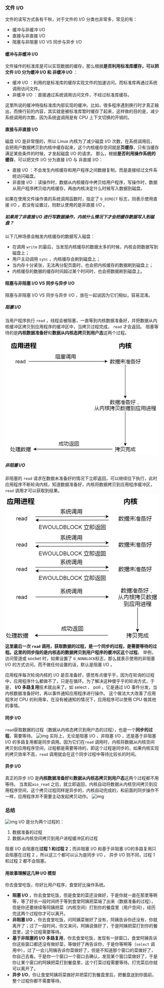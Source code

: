 ### 文件 I/O
文件的读写方式各有千秋，对于文件的 I/O 分类也非常多，常见的有：
- 缓冲与非缓冲 I/O
- 直接与非直接 I/O
- 阻塞与非阻塞 I/O VS 同步与异步 I/O

#### 缓冲与非缓冲 I/O
文件操作的标准库是可以实现数据的缓存，那么根据**是否利用标准库缓存，可以把文件 I/O 分为缓冲 I/O 和 非缓冲 I/O** ：
- 缓冲 I/O ：利用的是标准库的缓存实现文件的加速访问，而标准库再通过系统调用访问文件。
- 非缓冲 I/O ：直接通过系统调用访问文件，不经过标准库缓存。

这里所说的缓冲特指标准库内部实现的缓冲。比如，很多程序遇到换行时才真正输出，而换行前的内容，其实就是被标准库暂时缓存了起来，这样做的目的是，减少系统调用的次数，因为系统盗调用是有 CPU 上下文切换的开销的。

#### 直接与非直接 I/O
磁盘 I/O 是非常慢的，所以 Linux 内核为了减少磁盘 I/O 次数，在系统调用后，会把用户数据拷贝到内核中缓存起来，这个内核缓存空间就是**页缓存**，只有当缓存满足某些条件的时候，才发起磁盘 I/O 的请求。
那么，根据**是否利用操作系统的缓存**，可以把文件 I/O 分为直接 I/O 与 非直接 I/O：
- 直接 I/O ：不会发生内核缓存和用户程序之间数据复制，而是直接经过文件系统访问磁盘。
- 非直接 I/O ：读操作时，数据从内核缓存中拷贝给用户程序，写操作时，数据从用户程序拷贝给内核缓存，再由内核决定什么时候写入数据到磁盘。

如果在使用文件操作类的系统调用函数时，指定了 ```O_DIRECT``` 标志，则表示使用直接 I/O 。若没有设置过，则默认使用的是非直接 I/O 。

##### 如果用了非直接 I/O 进行写数据操作，内核什么情况下才会把缓存数据写入到磁盘？
以下几种场景会触发内核缓存的数据写入磁盘：
- 在调用 ```write``` 的最后，当发现内核缓存的数据太多的时候，内核会把数据写到磁盘上；
- 用户主动调用 ```sync``` ，内核缓存会刷到磁盘上；
- 当内存十分紧张，无法再分配页面时，也会把内核缓存的数据刷到磁盘上；
- 内核缓存的数据的缓存时间超过某个时间时，也会把数据刷到磁盘上。

#### 阻塞与非阻塞 I/O VS 同步与异步 I/O
阻塞与非阻塞 I/O VS 同步与异步 I/O ，放在一起说因为它们相似，容易混淆。

##### 阻塞 I/O
当用户程序执行 ```read``` ，线程会被阻塞，一直等到内核数据准备好，并把数据从内核缓冲区拷贝到应用程序的缓冲区中，当拷贝过程完成， ```read``` 才会返回。
阻塞等待的是**内核数据准备好**和**数据从内核态拷贝到用户态**这两个过程。
![img](./img/阻塞IO.png)

##### 非阻塞 I/O
非阻塞的 ```read``` 请求在数据未准备好的情况下立即返回，可以继续往下执行，此时应用程序不断轮询内核，知道数据准备好，内核将数据拷贝到应用程序缓冲区， ```read``` 调用才可以获取到结果。
![img](./img/非阻塞IO.png)
**这里最后一次 ```read``` 调用，获取数据的过程，是一个同步的过程，是需要等待的过程。这里的同步指的是内核态的数据拷贝到用户程序的缓冲区这个过程**。
举例，访问管道或 socket 时，如果设置了 ```O_NONBLOCK```标志，那么就表示使用的非阻塞 I/O 的方式访问，而不做任何设置的话，默认是阻塞 I/O 。

应用程序每次轮询内核的 I/O 是否准备好，感觉有点傻乎乎，因为在轮询的过程中，应用程序什么都做不了，只是在循环。为了解决这种傻乎乎的轮询方式，于是， **I/O 多路复用**技术就出来了。如 select 、 poll ，它是通过 I/O 事件分发，当内核数据准备好时，再以事件通知应用程序进行操作。
这个做法大大改善了应用程序对 CPU 的利用率，在没有被通知的情况下，应用程序可以使用 CPU 做其他的事情。

#### 同步 I/O
```read```获取数据的过程（数据从内核态拷贝到用户态的过程），也是一个**同步的过程**，需要等待。
![img](./img/同步IO.png)
实际上，无论是阻塞 I/O 、非阻塞 I/O ，还是基于非阻塞 I/O 的多路复用都是同步调用。因为它们在```read``` 调用时，内核将数据从内核空间拷贝到应用程序空间，过程都是需要等待的，即这个过程是同步的，如果内核实现的拷贝效率不高，```read``` 调用就会在这个同步过程中等待比较长的时间。

#### 异步 I/O
真正的异步 I/O 是**内核数据准备好**和**数据从内核态拷贝到用户态**这两个过程都不用等待。
当发起```aio_read``` 之后，就立即返回，内核自动将数据从内核空间拷贝到应用程序空间，这个拷贝过程同样是异步的，内核自动完成的，和前面的同步操作不一样，应用程序并不需要主动发起拷贝动作。
![img](./img/异步IO.png)

### 总结
![img](./img/IO总结.png)
I/O 是分为两个过程的：
1. 数据准备的过程
2. 数据从内核空间拷贝到用户进程缓冲区的过程

阻塞 I/O 会阻塞在**过程 1 和过程 2**；而非阻塞 I/O 和基于非阻塞 I/O的多路复用只会阻塞在过程 2 ，所以这三个都可以认为是同步 I/O 。
异步 I/O 则不同，过程 1 和过程 2 都不会阻塞。

#### 用故事理解这几种 I/O 模型
你去食堂吃饭，你好比用户程序，食堂好比操作系统。
- **阻塞 I/O** ，你去食堂吃饭，但是食堂的菜还没做好，于是你就一直在那里等啊等，等了好长一段时间终于等到食堂阿姨把菜端了出来（数据准备的过程），但是你还要继续等阿姨把菜（内核空间）打到你的餐盘里（用户空间），经历完这两个过程你才可以离开。
- **非阻塞 I/O** ，你去食堂吃饭，问阿姨菜做好了没有，阿姨告诉你还没有，你就离开了；过了一段时间，你又来问，阿姨说做好了，于是阿姨把菜打到你的餐盘里，这个过程需要等待。
- **基于非阻塞的 I/O 多路复用**，你去食堂吃饭，发现有一排窗口，食堂阿姨告诉你这些窗口都还没有做好菜，等做好了再告诉你，于是你等啊等（```select``` 调用中），过了一会儿阿姨告诉你菜做好了，但是不知道那个窗口的菜做好了，你自己去看。于是你一个窗口一个窗口去确认，发现某个窗口菜做好了，于是你让某个窗口的阿姨把菜打到餐盘里，这个打菜过程需要等待。打完菜后你就可以离开了。
- **异步 I/O**，你让食堂阿姨将菜做好并把菜打到餐盘里后，把餐盘送到你面前，整个过程你都不需要等待。
